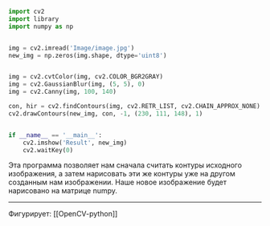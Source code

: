 ```python
import cv2
import library
import numpy as np


img = cv2.imread('Image/image.jpg')
new_img = np.zeros(img.shape, dtype='uint8')


img = cv2.cvtColor(img, cv2.COLOR_BGR2GRAY)
img = cv2.GaussianBlur(img, (5, 5), 0)
img = cv2.Canny(img, 100, 140)

con, hir = cv2.findContours(img, cv2.RETR_LIST, cv2.CHAIN_APPROX_NONE)
cv2.drawContours(new_img, con, -1, (230, 111, 148), 1)


if __name__ == '__main__':
	cv2.imshow('Result', new_img)
	cv2.waitKey(0)
```

Эта программа позволяет нам сначала считать контуры исходного изображения, а затем нарисовать эти же контуры уже на другом созданным нам изображении. Наше новое изображение будет нарисовано на матрице numpy. 

---
Фигурирует: [[OpenCV-python]]